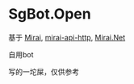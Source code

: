 # SgBot.Open
 基于 
[Mirai](https://github.com/mamoe/mirai), 
[mirai-api-http](https://github.com/project-mirai/mirai-api-http), 
[Mirai.Net](https://github.com/SinoAHpx/Mirai.Net)

自用bot

写的一坨屎，仅供参考